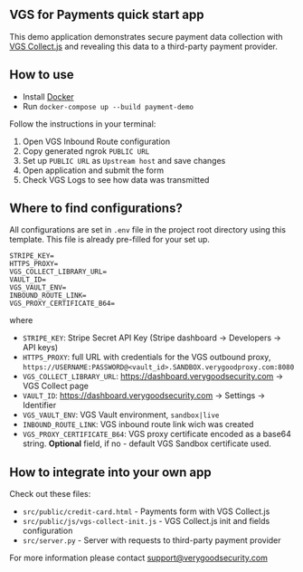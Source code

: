 ## VGS for Payments quick start app
This demo application demonstrates secure payment data collection with [VGS Collect.js](https://www.verygoodsecurity.com/docs/vgs-collect/js/overview) and revealing this data to a third-party payment provider.

## How to use
* Install [Docker](https://docs.docker.com/install/)
* Run `docker-compose up --build payment-demo`

Follow the instructions in your terminal: 

1. Open VGS Inbound Route configuration
2. Copy generated ngrok `PUBLIC URL`
3. Set up `PUBLIC URL` as `Upstream host` and save changes
4. Open application and submit the form
5. Check VGS Logs to see how data was transmitted

## Where to find configurations?

All configurations are set in `.env` file in the project root directory using this template. This file is already pre-filled for your set up.

```.env
STRIPE_KEY=
HTTPS_PROXY=
VGS_COLLECT_LIBRARY_URL=
VAULT_ID=
VGS_VAULT_ENV=
INBOUND_ROUTE_LINK=
VGS_PROXY_CERTIFICATE_B64=
```

where 

* `STRIPE_KEY`: Stripe Secret API Key (Stripe dashboard -> Developers -> API keys) 
* `HTTPS_PROXY`: full URL with credentials for the VGS outbound proxy, `https://USERNAME:PASSWORD@<vault_id>.SANDBOX.verygoodproxy.com:8080`
* `VGS_COLLECT_LIBRARY_URL`: https://dashboard.verygoodsecurity.com -> VGS Collect page
* `VAULT_ID`: https://dashboard.verygoodsecurity.com -> Settings -> Identifier
* `VGS_VAULT_ENV`: VGS Vault environment, `sandbox|live`
* `INBOUND_ROUTE_LINK`: VGS inbound route link wich was created
* `VGS_PROXY_CERTIFICATE_B64`: VGS proxy certificate encoded as a base64 string. **Optional** field, if no - default VGS Sandbox certificate used.

## How to integrate into your own app

Check out these files:
* `src/public/credit-card.html` - Payments form with VGS Collect.js
* `src/public/js/vgs-collect-init.js` - VGS Collect.js init and fields configuration
* `src/server.py` - Server with requests to third-party payment provider

For more information please contact <a href="mailto:support@verygoodsecurity.com">support@verygoodsecurity.com </a>
